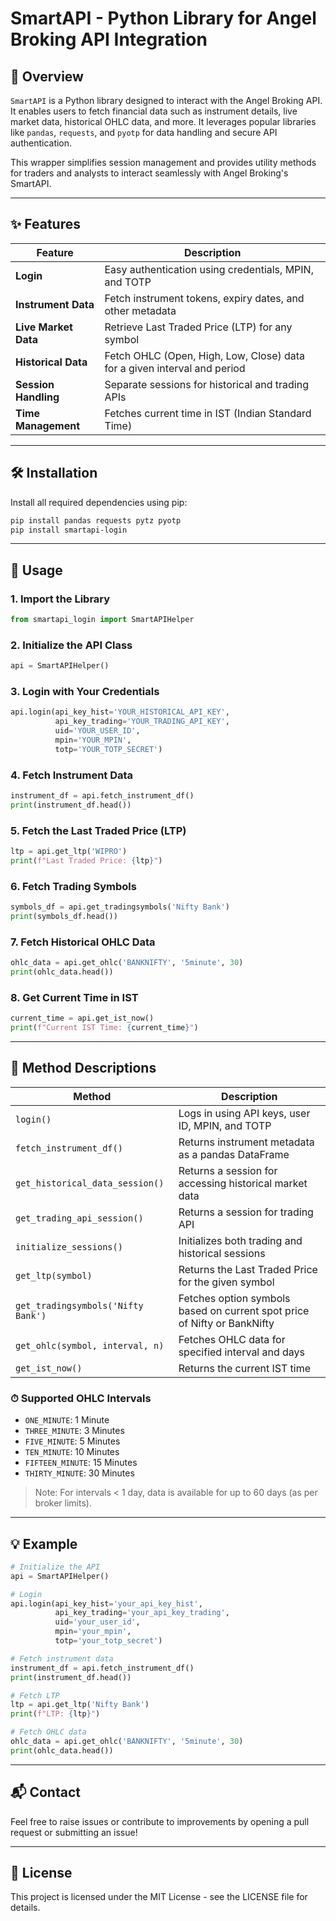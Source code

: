 # SmartAPI - Python Library for Angel Broking API Integration

## 📌 Overview
`SmartAPI` is a Python library designed to interact with the Angel Broking API. It enables users to fetch financial data such as instrument details, live market data, historical OHLC data, and more. It leverages popular libraries like `pandas`, `requests`, and `pyotp` for data handling and secure API authentication.

This wrapper simplifies session management and provides utility methods for traders and analysts to interact seamlessly with Angel Broking's SmartAPI.

---

## ✨ Features

| Feature             | Description                                                                 |
|---------------------|-----------------------------------------------------------------------------|
| **Login**           | Easy authentication using credentials, MPIN, and TOTP                       |
| **Instrument Data** | Fetch instrument tokens, expiry dates, and other metadata                  |
| **Live Market Data**| Retrieve Last Traded Price (LTP) for any symbol                            |
| **Historical Data** | Fetch OHLC (Open, High, Low, Close) data for a given interval and period   |
| **Session Handling**| Separate sessions for historical and trading APIs                          |
| **Time Management** | Fetches current time in IST (Indian Standard Time)                         |

---

## 🛠 Installation

Install all required dependencies using pip:

```bash
pip install pandas requests pytz pyotp
pip install smartapi-login
```

---

## 🚀 Usage

### 1. Import the Library
```python
from smartapi_login import SmartAPIHelper
```

### 2. Initialize the API Class
```python
api = SmartAPIHelper()
```

### 3. Login with Your Credentials
```python
api.login(api_key_hist='YOUR_HISTORICAL_API_KEY',
          api_key_trading='YOUR_TRADING_API_KEY',
          uid='YOUR_USER_ID',
          mpin='YOUR_MPIN',
          totp='YOUR_TOTP_SECRET')
```

### 4. Fetch Instrument Data
```python
instrument_df = api.fetch_instrument_df()
print(instrument_df.head())
```

### 5. Fetch the Last Traded Price (LTP)
```python
ltp = api.get_ltp('WIPRO')
print(f"Last Traded Price: {ltp}")
```

### 6. Fetch Trading Symbols
```python
symbols_df = api.get_tradingsymbols('Nifty Bank')
print(symbols_df.head())
```

### 7. Fetch Historical OHLC Data
```python
ohlc_data = api.get_ohlc('BANKNIFTY', '5minute', 30)
print(ohlc_data.head())
```

### 8. Get Current Time in IST
```python
current_time = api.get_ist_now()
print(f"Current IST Time: {current_time}")
```

---

## 📘 Method Descriptions

| Method                       | Description                                                                 |
|------------------------------|-----------------------------------------------------------------------------|
| `login()`                    | Logs in using API keys, user ID, MPIN, and TOTP                            |
| `fetch_instrument_df()`     | Returns instrument metadata as a pandas DataFrame                          |
| `get_historical_data_session()` | Returns a session for accessing historical market data                    |
| `get_trading_api_session()` | Returns a session for trading API                                          |
| `initialize_sessions()`     | Initializes both trading and historical sessions                           |
| `get_ltp(symbol)`           | Returns the Last Traded Price for the given symbol                         |
| `get_tradingsymbols('Nifty Bank')` | Fetches option symbols based on current spot price of Nifty or BankNifty |
| `get_ohlc(symbol, interval, n)` | Fetches OHLC data for specified interval and days                         |
| `get_ist_now()`             | Returns the current IST time                                               |

### ⏱ Supported OHLC Intervals
- `ONE_MINUTE`: 1 Minute
- `THREE_MINUTE`: 3 Minutes
- `FIVE_MINUTE`: 5 Minutes
- `TEN_MINUTE`: 10 Minutes
- `FIFTEEN_MINUTE`: 15 Minutes
- `THIRTY_MINUTE`: 30 Minutes

> Note: For intervals < 1 day, data is available for up to 60 days (as per broker limits).

---

## 💡 Example
```python
# Initialize the API
api = SmartAPIHelper()

# Login
api.login(api_key_hist='your_api_key_hist',
          api_key_trading='your_api_key_trading',
          uid='your_user_id',
          mpin='your_mpin',
          totp='your_totp_secret')

# Fetch instrument data
instrument_df = api.fetch_instrument_df()
print(instrument_df.head())

# Fetch LTP
ltp = api.get_ltp('Nifty Bank')
print(f"LTP: {ltp}")

# Fetch OHLC data
ohlc_data = api.get_ohlc('BANKNIFTY', '5minute', 30)
print(ohlc_data.head())
```

---

## 📬 Contact
Feel free to raise issues or contribute to improvements by opening a pull request or submitting an issue!

---

## 📄 License
This project is licensed under the MIT License - see the LICENSE file for details.

